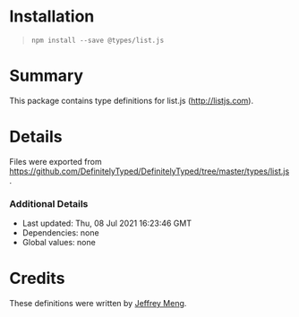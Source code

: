 # Installation
> `npm install --save @types/list.js`

# Summary
This package contains type definitions for list.js (http://listjs.com).

# Details
Files were exported from https://github.com/DefinitelyTyped/DefinitelyTyped/tree/master/types/list.js.

### Additional Details
 * Last updated: Thu, 08 Jul 2021 16:23:46 GMT
 * Dependencies: none
 * Global values: none

# Credits
These definitions were written by [Jeffrey Meng](https://github.com/jeffreymeng).
